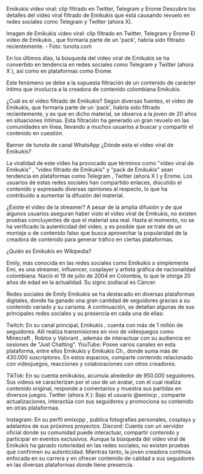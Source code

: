 Emikukis video viral: clip filtrado en Twitter, Telegram y Erome
Descubre los detalles del video viral filtrado de Emikukis que está causando revuelo en redes sociales como Telegram y Twitter (ahora X).

Imagen de Emikukis video viral: clip filtrado en Twitter, Telegram y Erome
El vídeo de Emikukis , que formaría parte de un 'pack', habría sido filtrado recientemente. - Foto: tunota.com

En los últimos días, la búsqueda del video viral de Emikukis se ha convertido en tendencia en redes sociales como Telegram y Twitter (ahora X ), así como en plataformas como Erome.

Este fenómeno se debe a la supuesta filtración de un contenido de carácter íntimo que involucra a la creadora de contenido colombiana Emikukis.


¿Cuál es el video filtrado de Emikukis?
Según diversas fuentes, el video de Emikukis, que formaría parte de un 'pack', habría sido filtrado recientemente, y es que en dicho material, se observa a la joven de 20 años en situaciones íntimas. Esta filtración ha generado un gran revuelo en las comunidades en línea, llevando a muchos usuarios a buscar y compartir el contenido en cuestión.


Banner de tunota de canal WhatsApp
¿Dónde esta el video viral de Emikukis?

La viralidad de este video ha provocado que términos como "video viral de Emikukis" , "video filtrado de Emikukis" y "pack de Emikukis" sean tendencia en plataformas como Telegram , Twitter (ahora X ) y Erome. Los usuarios de estas redes sociales han compartido enlaces, discutido el contenido y expresado diversas opiniones al respecto, lo que ha contribuido a aumentar la difusión del material.

¿Existe el video de la streamer?
A pesar de la amplia difusión y de que algunos usuarios aseguran haber visto el video viral de Emikukis, no existen pruebas concluyentes de que el material sea real. Hasta el momento, no se ha verificado la autenticidad del video, y es posible que se trate de un montaje o de contenido falso que busca aprovechar la popularidad de la creadora de contenido para generar tráfico en ciertas plataformas.


¿Quién es Emikukis en Wikipedia?

Emily, más conocida en las redes sociales como Emikukis o simplemente Emi, es una streamer, influencer, cosplayer y artista gráfica de nacionalidad colombiana. Nació el 19 de julio de 2004 en Colombia, lo que le otorga 20 años de edad en la actualidad. Su signo zodiacal es Cáncer.

Redes sociales de Emily
Emikukis se ha destacado en diversas plataformas digitales, donde ha ganado una gran cantidad de seguidores gracias a su contenido variado y su carisma. A continuación, se detallan algunas de sus principales redes sociales y su presencia en cada una de ellas:

Twitch: En su canal principal, Emikukis , cuenta con más de 1 millón de seguidores. Allí realiza transmisiones en vivo de videojuegos como Minecraft , Roblox y Valorant , además de interactuar con su audiencia en sesiones de "Just Chatting".
YouTube: Posee varios canales en esta plataforma, entre ellos Emikukis y Emikukis Ch., donde suma más de 430.000 suscriptores. En estos espacios, comparte contenido relacionado con videojuegos, reacciones y colaboraciones con otros creadores.

TikTok: En su cuenta emikukiss, acumula alrededor de 950.000 seguidores. Sus videos se caracterizan por el uso de un avatar, con el cual realiza contenido original, responde a comentarios y muestra sus partidas en diversos juegos.
Twitter (ahora X ): Bajo el usuario @emixcp , comparte actualizaciones, interactúa con sus seguidores y promociona su contenido en otras plataformas.

Instagram: En su perfil emixcpp , publica fotografías personales, cosplays y adelantos de sus próximos proyectos.
Discord: Cuenta con un servidor oficial donde su comunidad puede interactuar, compartir contenido y participar en eventos exclusivos.
Aunque la búsqueda del video viral de Emikukis ha ganado notoriedad en las redes sociales, no existen pruebas que confirmen su autenticidad. Mientras tanto, la joven creadora continúa enfocada en su carrera y en ofrecer contenido de calidad a sus seguidores en las diversas plataformas donde tiene presencia.
